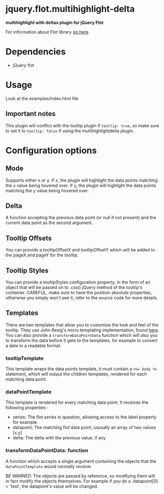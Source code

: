 # jquery.flot.multihighlight-delta
__multihighlight with deltas plugin for jQuery Flot__

For information about Flot library [go here](http://www.flotcharts.org/).

# Dependencies

- jQuery flot

# Usage

Look at the examples/index.html file

## Important notes

This plugin will conflict with the tooltip plugin if `tooltip: true`, so make sure to set it to `tooltip: false` if
using the multihighlightdelta plugin.

# Configuration options

## Mode

Supports either x or y. If x, the plugin will highlight the data points matching the x value being hovered over. If y,
the plugin will highlight the data points matching the y value being hovered over.

## Delta

A function accepting the previous data point (or null if not present) and the current data point as the second argument.

## Tooltip Offsets

You can provide a tooltipOffsetX and tooltipOffsetY which will be added to the pageX and pageY for the tooltip.

## Tooltip Styles

You can provide a tooltipStyles configuration property, in the form of an object that will be passed on to .css()
jQuery method of the tooltip's container. CAREFUL, make sure to have the position absolute properties, otherwise you
simply won't see it, refer to the source code for more details.

## Templates

There are two templates that allow you to customize the look and feel of the tooltip. They use John Resig's micro
templating implementation, found [here](http://ejohn.org/blog/javascript-micro-templating/). You can also provide a
`transformDataPointData` function which will also you to transform the data before it gets to the templates, for example
to convert a date to a readable format.

### tooltipTemplate

This template wraps the data points template, it must contain a `<%= body %>` statement, which will output the children
templates, rendered for each matching data point.

### dataPointTemplate

This template is rendered for every matching data point. It receives the following properties :
- series: The flot series in question, allowing access to the label property for example.
- datapoint: The matching flot data point, ususally an array of two values [x,y]
- delta: The delta with the previous value, if any

### transformDataPointData: function

A function which accepts a single argument containing the objects that the `dataPointTemplate` would normally receive.

_BE WARNED_: The objects are passed by reference, so modifying them will in fact modify the objects themselves. For
example if you do a .datapoint[0] = 'test', the datapoint's value will be changed.